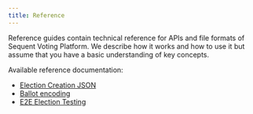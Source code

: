 ```yaml
---
title: Reference
---
```


Reference guides contain technical reference for APIs and file formats of
Sequent Voting Platform. We describe how it works and how to use it but assume
that you have a basic understanding of key concepts.

Available reference documentation:
- [Election Creation JSON](election-creation-json.md)
- [Ballot encoding](ballot-encoding.md)
- [E2E Election Testing](./testing/)